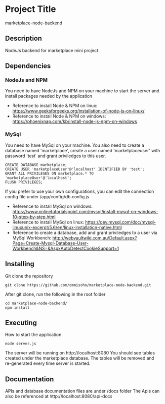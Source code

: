 # Project Title

marketplace-node-backend

## Description

NodeJs backend for marketplace mini project

## Dependencies

### NodeJs and NPM

You need to have NodeJs and NPM on your machine to start the server and install packages needed by the application

- Reference to install Node & NPM on linux: https://www.geeksforgeeks.org/installation-of-node-js-on-linux/
- Reference to install Node & NPM on windows: https://phoenixnap.com/kb/install-node-js-npm-on-windows

### MySql

You need to have MySql on your machine. 
You also need to create a database named 'marketplace', create a user named 'marketplaceuser' with password 'test' and grant priviledges to this user.

```
CREATE DATABASE marketplace;
CREATE USER 'marketplaceUser'@'localhost' IDENTIFIED BY 'test';
GRANT ALL PRIVILEGES ON marketplace.* TO 'marketplaceUser'@'localhost';
FLUSH PRIVILEGES;
```
If you prefer to use your own configurations, you can edit the connection config file under /app/config/db.config.js


- Reference to install MySql on windows: https://www.onlinetutorialspoint.com/mysql/install-mysql-on-windows-10-step-by-step.html
- Reference to install MySql on linux: https://dev.mysql.com/doc/mysql-linuxunix-excerpt/5.6/en/linux-installation-native.html
- Reference to create a database, add and grant priviledges to a user via MySql Workbench: http://webvaultwiki.com.au/Default.aspx?Page=Create-Mysql-Database-User-Workbench&NS=&AspxAutoDetectCookieSupport=1


## Installing

Git clone the repository

```
git clone https://github.com/omnisoho/marketplace-node-backend.git
```

After git clone, run the following in the root folder

```
cd marketplace-node-backend/
npm install
```

## Executing

How to start the application

```
node server.js
```
The server will be running on http://localhost:8080
You should see tables created under the marketplace database.
The tables will be removed and re-generated every time server is started.

## Documentation

APIs and database documentation files are under /docs folder
The Apis can also be referenced at http://localhost:8080/api-docs
